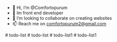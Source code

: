 - 👋 Hi, I’m @Comfortopurum
- 👀 Im front end developer  
- 💞️ I’m looking to collaborate on creating websites 
- 📫 Reach me on comfortopurum2@gmail.com

<!---
Comfortopurum/Comfortopurum is a ✨ special ✨ repository because its `README.md` (this file) appears on your GitHub profile.
You can click the Preview link to take a look at your changes.
--->
#   t o d o - l i s t 
 
 #   t o d o - l i s t 
 
 #   t o d o - l i s t 1 
 
 #   t o d o - l i s t 1 
 
 
